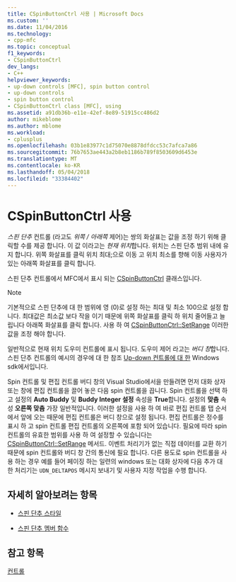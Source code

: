```yaml
---
title: CSpinButtonCtrl 사용 | Microsoft Docs
ms.custom: ''
ms.date: 11/04/2016
ms.technology:
- cpp-mfc
ms.topic: conceptual
f1_keywords:
- CSpinButtonCtrl
dev_langs:
- C++
helpviewer_keywords:
- up-down controls [MFC], spin button control
- up-down controls
- spin button control
- CSpinButtonCtrl class [MFC], using
ms.assetid: a91db36b-e11e-42ef-8e89-51915cc486d2
author: mikeblome
ms.author: mblome
ms.workload:
- cplusplus
ms.openlocfilehash: 03b1e83977c1d75070e8878dfdcc53c7afca7a86
ms.sourcegitcommit: 76b7653ae443a2b8eb1186b789f8503609d6453e
ms.translationtype: MT
ms.contentlocale: ko-KR
ms.lasthandoff: 05/04/2018
ms.locfileid: "33384402"
---
```

# <a name="using-cspinbuttonctrl"></a>CSpinButtonCtrl 사용
*스핀 단추* 컨트롤 (라고도 *위쪽 / 아래쪽* 제어)는 쌍의 화살표는 값을 조정 하기 위해 클릭할 수를 제공 합니다. 이 값 이라고는 *현재 위치*합니다. 위치는 스핀 단추 범위 내에 유지 합니다. 위쪽 화살표를 클릭 위치 최대;으로 이동 고 위치 최소를 향해 이동 사용자가 있는 아래쪽 화살표를 클릭 합니다.  
  
 스핀 단추 컨트롤에서 MFC에서 표시 되는 [CSpinButtonCtrl](../mfc/reference/cspinbuttonctrl-class.md) 클래스입니다.  
  
> [!NOTE]
>  기본적으로 스핀 단추에 대 한 범위에 영 (0)로 설정 하는 최대 및 최소 100으로 설정 합니다. 최대값은 최소값 보다 작을 이기 때문에 위쪽 화살표를 클릭 하 위치 줄어들고 늘립니다 아래쪽 화살표를 클릭 합니다. 사용 하 여 [CSpinButtonCtrl::SetRange](../mfc/reference/cspinbuttonctrl-class.md#setrange) 이러한 값을 조정 해야 합니다.  
  
 일반적으로 현재 위치 도우미 컨트롤에 표시 됩니다. 도우미 제어 라고는 *버디 창*합니다. 스핀 단추 컨트롤의 예시의 경우에 대 한 참조 [Up-down 컨트롤에 대 한](http://msdn.microsoft.com/library/windows/desktop/bb759889) Windows sdk에서입니다.  
  
 Spin 컨트롤 및 편집 컨트롤 버디 창의 Visual Studio에서을 만들려면 먼저 대화 상자 또는 창에 편집 컨트롤을 끌어 놓은 다음 spin 컨트롤을 끕니다. Spin 컨트롤을 선택 하 고 설정의 **Auto Buddy** 및 **Buddy Integer 설정** 속성을 **True**합니다. 설정의 **맞춤** 속성 **오른쪽 맞춤** 가장 일반적입니다. 이러한 설정을 사용 하 여 바로 편집 컨트롤 탭 순서에서 앞에 오는 때문에 편집 컨트롤은 버디 창으로 설정 됩니다. 편집 컨트롤은 정수를 표시 하 고 spin 컨트롤 편집 컨트롤의 오른쪽에 포함 되어 있습니다. 필요에 따라 spin 컨트롤의 유효한 범위를 사용 하 여 설정할 수 있습니다는 [CSpinButtonCtrl::SetRange](../mfc/reference/cspinbuttonctrl-class.md#setrange) 메서드. 이벤트 처리기가 없는 직접 데이터를 교환 하기 때문에 spin 컨트롤와 버디 창 간의 통신에 필요 합니다. 다른 용도로 spin 컨트롤을 사용 하는 경우 예를 들어 페이징 하는 일련의 windows 또는 대화 상자에 다음 추가 대 한 처리기는 `UDN_DELTAPOS` 메시지 보내기 및 사용자 지정 작업을 수행 합니다.  
  
## <a name="what-do-you-want-to-know-more-about"></a>자세히 알아보려는 항목  
  
-   [스핀 단추 스타일](../mfc/spin-button-styles.md)  
  
-   [스핀 단추 멤버 함수](../mfc/spin-button-member-functions.md)  
  
## <a name="see-also"></a>참고 항목  
 [컨트롤](../mfc/controls-mfc.md)

